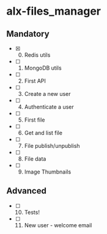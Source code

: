 # alx-files\_manager
## Mandatory
- [x] 0. Redis utils
- [ ] 1. MongoDB utils
- [ ] 2. First API
- [ ] 3. Create a new user
- [ ] 4. Authenticate a user
- [ ] 5. First file
- [ ] 6. Get and list file
- [ ] 7. File publish/unpublish
- [ ] 8. File data
- [ ] 9. Image Thumbnails
## Advanced

- [ ] 10. Tests!
- [ ] 11. New user - welcome email

